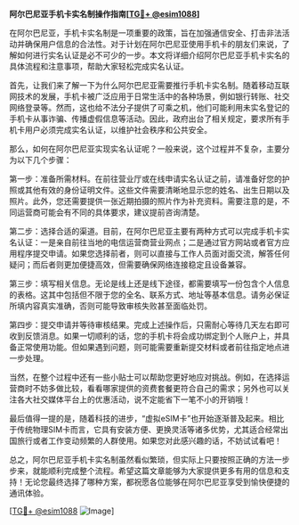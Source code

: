 **阿尔巴尼亚手机卡实名制操作指南[[TG💪+ @esim1088](https://t.me/s/esim1088)]**

在阿尔巴尼亚，手机卡实名制是一项重要的政策，旨在加强通信安全、打击非法活动并确保用户信息的合法性。对于计划在阿尔巴尼亚使用手机卡的朋友们来说，了解如何进行实名认证是必不可少的一步。本文将详细介绍阿尔巴尼亚手机卡实名的具体流程和注意事项，帮助大家轻松完成实名认证。

首先，让我们来了解一下为什么阿尔巴尼亚需要推行手机卡实名制。随着移动互联网技术的发展，手机卡被广泛应用于日常生活中的各种场景，例如银行转账、社交网络登录等。然而，这也给不法分子提供了可乘之机，他们可能利用未实名登记的手机卡从事诈骗、传播虚假信息等活动。因此，政府出台了相关规定，要求所有手机卡用户必须完成实名认证，以维护社会秩序和公共安全。

那么，如何在阿尔巴尼亚实现实名认证呢？一般来说，这个过程并不复杂，主要分为以下几个步骤：

第一步：准备所需材料。在前往营业厅或在线申请实名认证之前，请准备好您的护照或其他有效的身份证明文件。这些文件需要清晰地显示您的姓名、出生日期以及照片。此外，您还需要提供一张近期拍摄的照片作为补充资料。需要注意的是，不同运营商可能会有不同的具体要求，建议提前咨询清楚。

第二步：选择合适的渠道。目前，在阿尔巴尼亚主要有两种方式可以完成手机卡实名认证：一是亲自前往当地的电信运营商营业网点；二是通过官方网站或者官方应用程序提交申请。如果您选择前者，则可以直接与工作人员面对面交流，解答任何疑问；而后者则更加便捷高效，但需要确保网络连接稳定且设备兼容。

第三步：填写相关信息。无论是线上还是线下途径，都需要填写一份包含个人信息的表格。这其中包括但不限于您的全名、联系方式、地址等基本信息。请务必保证所填内容真实准确，否则可能导致审核失败甚至面临处罚。

第四步：提交申请并等待审核结果。完成上述操作后，只需耐心等待几天左右即可收到反馈消息。如果一切顺利的话，您的手机卡将会成功绑定到个人账户上，并具备正常使用功能。但如果遇到问题，则可能需要重新提交材料或者前往指定地点进一步处理。

当然，在整个过程中还有一些小贴士可以帮助您更好地应对挑战。例如，在选择运营商时不妨多做比较，看看哪家提供的资费套餐更符合自己的需求；另外也可以关注各大社交媒体平台上的优惠活动，说不定能省下一笔不小的开销哦！

最后值得一提的是，随着科技的进步，“虚拟eSIM卡”也开始逐渐普及起来。相比于传统物理SIM卡而言，它具有安装方便、更换灵活等诸多优势，尤其适合经常出国旅行或者工作变动频繁的人群使用。如果您对此感兴趣的话，不妨试试看吧！

总之，阿尔巴尼亚手机卡实名制虽然看似繁琐，但实际上只要按照正确的方法一步步来，就能顺利完成整个流程。希望这篇文章能够为大家提供更多有用的信息和支持！无论您最终选择了哪种方案，都祝愿各位能够在阿尔巴尼亚享受到愉快便捷的通讯体验。

[[TG💪+ @esim1088](https://t.me/s/esim1088) ![Image](https://i.postimg.cc/4NQfJmqS/Snipaste-2025-05-13-00-14-12.png)]
